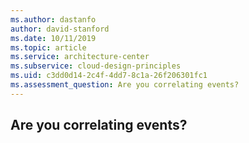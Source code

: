 ```yaml
---
ms.author: dastanfo
author: david-stanford
ms.date: 10/11/2019
ms.topic: article
ms.service: architecture-center
ms.subservice: cloud-design-principles
ms.uid: c3dd0d14-2c4f-4dd7-8c1a-26f206301fc1
ms.assessment_question: Are you correlating events?
---
```

## Are you correlating events?


